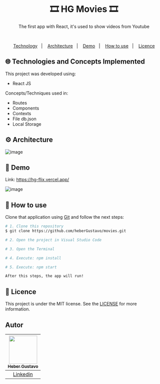 <h1 align="center">
   🎞 HG Movies 🎞
</h1>
<p align="center">The first app with React, it's used to show videos from Youtube</p>

</br>
  
<p align="center">
  <a href="#globe_with_meridians-Technologies-and-Concepts-Implemented">Technology</a>&nbsp;&nbsp;&nbsp;|&nbsp;&nbsp;&nbsp;
   <a href="#gear-Architecture">Architecture</a>&nbsp;&nbsp;&nbsp;|&nbsp;&nbsp;&nbsp;
   <a href="#round_pushpin-demo">Demo</a>&nbsp;&nbsp;&nbsp;|&nbsp;&nbsp;&nbsp;
  <a href="#wrench-How-to-use">How to use</a>&nbsp;&nbsp;&nbsp;|&nbsp;&nbsp;&nbsp;
  <a href="#memo-Licence">Licence</a>
</p>

## :globe_with_meridians: Technologies and Concepts Implemented

This project was developed using:

- React JS

Concepts/Techniques used in:
- Routes
- Components
- Contexts
- File db.json
- Local Storage

## :gear: Architecture

![image](https://github.com/user-attachments/assets/4ed99924-918a-4bfc-bde4-4cae964fbfc2)


## :round_pushpin: Demo
Link: https://hg-flix.vercel.app/

![image](https://github.com/user-attachments/assets/636e2f1b-f049-473a-a480-d9e7ae591a83)




## :wrench: How to use

Clone that application using [Git](https://git-scm.com) and follow the next steps:

```bash
# 1. Clone this repository
$ git clone https://github.com/heberGustavo/movies.git

# 2. Open the project in Visual Studio Code

# 3. Open the Terminal

# 4. Execute: npm install

# 5. Execute: npm start

After this steps, the app will run!
```


## :memo: Licence 
This project is under the MIT license. See the [LICENSE](https://github.com/heberGustavo/movies/blob/main/LICENSE) for more information.


## Autor

| [<img src="https://avatars.githubusercontent.com/u/44476616?v=4" style="max-width: 100%;width: 90px;"><br><sub>Heber Gustavo</sub>](https://github.com/heberGustavo) |
| :---: |
|[Linkedin](https://www.linkedin.com/in/heber-gustavo/)|
